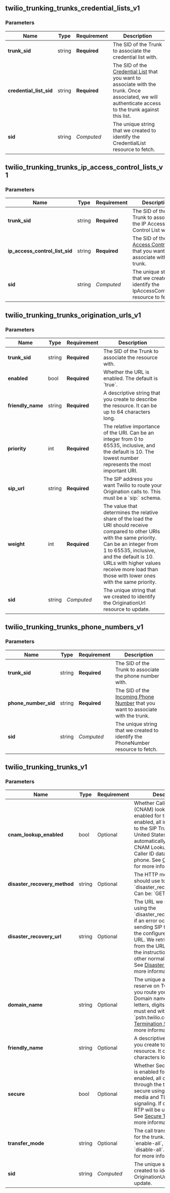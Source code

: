
## twilio_trunking_trunks_credential_lists_v1

### Parameters

Name | Type | Requirement | Description
--- | --- | --- | ---
**trunk_sid** | string | **Required** | The SID of the Trunk to associate the credential list with.
**credential_list_sid** | string | **Required** | The SID of the [Credential List](https://www.twilio.com/docs/voice/sip/api/sip-credentiallist-resource) that you want to associate with the trunk. Once associated, we will authenticate access to the trunk against this list.
**sid** | string | *Computed* | The unique string that we created to identify the CredentialList resource to fetch.

## twilio_trunking_trunks_ip_access_control_lists_v1

### Parameters

Name | Type | Requirement | Description
--- | --- | --- | ---
**trunk_sid** | string | **Required** | The SID of the Trunk to associate the IP Access Control List with.
**ip_access_control_list_sid** | string | **Required** | The SID of the [IP Access Control List](https://www.twilio.com/docs/voice/sip/api/sip-ipaccesscontrollist-resource) that you want to associate with the trunk.
**sid** | string | *Computed* | The unique string that we created to identify the IpAccessControlList resource to fetch.

## twilio_trunking_trunks_origination_urls_v1

### Parameters

Name | Type | Requirement | Description
--- | --- | --- | ---
**trunk_sid** | string | **Required** | The SID of the Trunk to associate the resource with.
**enabled** | bool | **Required** | Whether the URL is enabled. The default is &#x60;true&#x60;.
**friendly_name** | string | **Required** | A descriptive string that you create to describe the resource. It can be up to 64 characters long.
**priority** | int | **Required** | The relative importance of the URI. Can be an integer from 0 to 65535, inclusive, and the default is 10. The lowest number represents the most important URI.
**sip_url** | string | **Required** | The SIP address you want Twilio to route your Origination calls to. This must be a &#x60;sip:&#x60; schema.
**weight** | int | **Required** | The value that determines the relative share of the load the URI should receive compared to other URIs with the same priority. Can be an integer from 1 to 65535, inclusive, and the default is 10. URLs with higher values receive more load than those with lower ones with the same priority.
**sid** | string | *Computed* | The unique string that we created to identify the OriginationUrl resource to update.

## twilio_trunking_trunks_phone_numbers_v1

### Parameters

Name | Type | Requirement | Description
--- | --- | --- | ---
**trunk_sid** | string | **Required** | The SID of the Trunk to associate the phone number with.
**phone_number_sid** | string | **Required** | The SID of the [Incoming Phone Number](https://www.twilio.com/docs/phone-numbers/api/incomingphonenumber-resource) that you want to associate with the trunk.
**sid** | string | *Computed* | The unique string that we created to identify the PhoneNumber resource to fetch.

## twilio_trunking_trunks_v1

### Parameters

Name | Type | Requirement | Description
--- | --- | --- | ---
**cnam_lookup_enabled** | bool | Optional | Whether Caller ID Name (CNAM) lookup should be enabled for the trunk. If enabled, all inbound calls to the SIP Trunk from the United States and Canada automatically perform a CNAM Lookup and display Caller ID data on your phone. See [CNAM Lookups](https://www.twilio.com/docs/sip-trunking#CNAM) for more information.
**disaster_recovery_method** | string | Optional | The HTTP method we should use to call the &#x60;disaster_recovery_url&#x60;. Can be: &#x60;GET&#x60; or &#x60;POST&#x60;.
**disaster_recovery_url** | string | Optional | The URL we should call using the &#x60;disaster_recovery_method&#x60; if an error occurs while sending SIP traffic towards the configured Origination URL. We retrieve TwiML from the URL and execute the instructions like any other normal TwiML call. See [Disaster Recovery](https://www.twilio.com/docs/sip-trunking#disaster-recovery) for more information.
**domain_name** | string | Optional | The unique address you reserve on Twilio to which you route your SIP traffic. Domain names can contain letters, digits, and &#x60;-&#x60; and must end with &#x60;pstn.twilio.com&#x60;. See [Termination Settings](https://www.twilio.com/docs/sip-trunking#termination) for more information.
**friendly_name** | string | Optional | A descriptive string that you create to describe the resource. It can be up to 64 characters long.
**secure** | bool | Optional | Whether Secure Trunking is enabled for the trunk. If enabled, all calls going through the trunk will be secure using SRTP for media and TLS for signaling. If disabled, then RTP will be used for media. See [Secure Trunking](https://www.twilio.com/docs/sip-trunking#securetrunking) for more information.
**transfer_mode** | string | Optional | The call transfer settings for the trunk. Can be: &#x60;enable-all&#x60;, &#x60;sip-only&#x60; and &#x60;disable-all&#x60;. See [Transfer](https://www.twilio.com/docs/sip-trunking/call-transfer) for more information.
**sid** | string | *Computed* | The unique string that we created to identify the OriginationUrl resource to update.

